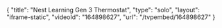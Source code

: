 {
    "title": "Nest Learning Gen 3 Thermostat",
    "type": "solo",
    "layout": "iframe-static",
    "videoId": "164898627",
    "url": "\/tvpembed\/164898627"
}